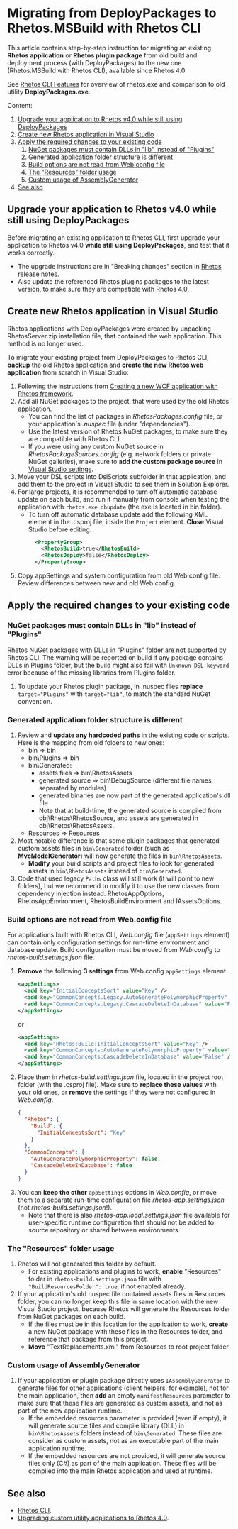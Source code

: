 # Migrating from DeployPackages to Rhetos.MSBuild with Rhetos CLI

This article contains step-by-step instruction for migrating an existing **Rhetos application** or **Rhetos plugin package**
from old build and deployment process (with DeployPackages) to the new one (Rhetos.MSBuild with Rhetos CLI),
available since Rhetos 4.0.

See [Rhetos CLI Features](Rhetos-CLI#features) for overview of rhetos.exe
and comparison to old utility **DeployPackages.exe**.

Content:

1. [Upgrade your application to Rhetos v4.0 while still using DeployPackages](#upgrade-your-application-to-rhetos-v40-while-still-using-deploypackages)
2. [Create new Rhetos application in Visual Studio](#create-new-rhetos-application-in-visual-studio)
3. [Apply the required changes to your existing code](#apply-the-required-changes-to-your-existing-code)
   1. [NuGet packages must contain DLLs in "lib" instead of "Plugins"](#nuget-packages-must-contain-dlls-in-lib-instead-of-plugins)
   2. [Generated application folder structure is different](#generated-application-folder-structure-is-different)
   3. [Build options are not read from Web.config file](#build-options-are-not-read-from-webconfig-file)
   4. [The "Resources" folder usage](#the-resources-folder-usage)
   5. [Custom usage of AssemblyGenerator](#custom-usage-of-assemblygenerator)
4. [See also](#see-also)

## Upgrade your application to Rhetos v4.0 while still using DeployPackages

Before migrating an existing application to Rhetos CLI, first
upgrade your application to Rhetos v4.0 **while still using DeployPackages**,
and test that it works correctly.

* The upgrade instructions are in "Breaking changes" section
  in [Rhetos release notes](https://github.com/Rhetos/Rhetos/blob/master/ChangeLog.md).
* Also update the referenced Rhetos plugins packages to the latest version,
  to make sure they are compatible with Rhetos 4.0.

## Create new Rhetos application in Visual Studio

Rhetos applications with DeployPackages were created by unpacking RhetosServer.zip installation
file, that contained the web application. This method is no longer used.

To migrate your existing project from DeployPackages to Rhetos CLI,
**backup** the old Rhetos application and **create the new Rhetos web application** from scratch
in Visual Studio:

1. Following the instructions from [Creating a new WCF application with Rhetos framework](Creating-new-WCF-Rhetos-application).
2. Add all NuGet packages to the project, that were used by the old Rhetos application.
   * You can find the list of packages in *RhetosPackages.config* file,
     or your application's *.nuspec* file (under "dependencies").
   * Use the latest version of Rhetos NuGet packages,
     to make sure they are compatible with Rhetos CLI.
   * If you were using any custom NuGet source in *RhetosPackageSources.config* (e.g. network
     folders or private NuGet galleries), make sure to **add the custom package source** in
     [Visual Studio settings](https://docs.microsoft.com/en-us/nuget/consume-packages/install-use-packages-visual-studio#package-sources).
3. Move your DSL scripts into DslScripts subfolder in that application, and add them to the project
   in Visual Studio to see them in Solution Explorer.
4. For large projects, it is recommended to turn off automatic database update on each build,
   and run it manually from console when testing the application with `rhetos.exe dbupdate`
   (the exe is located in bin folder).
   * To turn off automatic database update add the following XML element in the .csproj file,
     inside the `Project` element. **Close** Visual Studio before editing.
     ```xml
       <PropertyGroup>
         <RhetosBuild>true</RhetosBuild>
         <RhetosDeploy>false</RhetosDeploy>
       </PropertyGroup>
     ```
5. Copy appSettings and system configuration from old Web.config file.
   Review differences between new and old Web.config.

## Apply the required changes to your existing code

### NuGet packages must contain DLLs in "lib" instead of "Plugins"

Rhetos NuGet packages with DLLs in "Plugins" folder are not supported by Rhetos CLI.
The warning will be reported on build if any package contains DLLs in Plugins folder,
but the build might also fail with `Unknown DSL keyword` error because of the missing
libraries from Plugins folder.

1. To update your Rhetos plugin package, in .nuspec files **replace** `target="Plugins"`
   with `target="lib"`, to match the standard NuGet convention.

### Generated application folder structure is different

1. Review and **update any hardcoded paths** in the existing code or scripts.
   Here is the mapping from old folders to new ones:
   * bin => bin
   * bin\Plugins => bin
   * bin\Generated:
     * assets files => bin\RhetosAssets
     * generated source => bin\DebugSource (different file names, separated by modules)
     * generated binaries are now part of the generated application's dll file
     * Note that at build-time, the generated source is compiled from obj\Rhetos\RhetosSource,
       and assets are generated in obj\Rhetos\RhetosAssets.
   * Resources => Resources
2. Most notable difference is that some plugin packages that generated custom assets
   files in `bin\Generated` folder (such as **MvcModelGenerator**) will now generate
   the files in `bin\RhetosAssets`.
   * **Modify** your build scripts and project files to look for generated assets
     in `bin\RhetosAssets` instead of `bin\Generated`.
3. Code that used legacy `Paths` class will still work (it will point to new folders),
   but we recommend to modify it to use the new classes from dependency injection instead:
   RhetosAppOptions, RhetosAppEnvironment, RhetosBuildEnvironment and IAssetsOptions.

### Build options are not read from Web.config file

For applications built with Rhetos CLI, *Web.config* file (`appSettings` element) can contain
only configuration settings for run-time environment and database update.
Build configuration must be moved from *Web.config* to *rhetos-build.settings.json* file.

1. **Remove** the following **3 settings** from Web.config `appSettings` element.
    ```xml
    <appSettings>
      <add key="InitialConceptsSort" value="Key" />
      <add key="CommonConcepts.Legacy.AutoGeneratePolymorphicProperty" value="False" />
      <add key="CommonConcepts.Legacy.CascadeDeleteInDatabase" value="False" />
    </appSettings>
    ```
    or
    ```xml
    <appSettings>
      <add key="Rhetos:Build:InitialConceptsSort" value="Key" />
      <add key="CommonConcepts:AutoGeneratePolymorphicProperty" value="False" />
      <add key="CommonConcepts:CascadeDeleteInDatabase" value="False" />
    </appSettings>
    ```
2. Place them in *rhetos-build.settings.json* file, located in the project root folder
   (with the .csproj file). Make sure to **replace these values** with your old ones,
   or **remove** the settings if they were not configured in *Web.config*.
    ```json
    {
      "Rhetos": {
        "Build": {
          "InitialConceptsSort": "Key"
        }
      },
      "CommonConcepts": {
        "AutoGeneratePolymorphicProperty": false,
        "CascadeDeleteInDatabase": false
      }
    }
    ```
3. You can **keep the other** `appSettings` options in *Web.config*, or move them to a separate
   run-time configuration file *rhetos-app.settings.json* (not *rhetos-build.settings.json*!).
   * Note that there is also *rhetos-app.local.settings.json* file available for user-specific
     runtime configuration that should not be added to source repository or shared
     between environments.

### The "Resources" folder usage

1. Rhetos will not generated this folder by default.
   * For existing applications and plugins to work, **enable** "Resources" folder
     in `rhetos-build.settings.json` file with `"BuildResourcesFolder": true`,
     if not enabled already.
2. If your application's old nuspec file contained assets files in Resources folder,
   you can no longer keep this file in same location with the new Visual Studio project,
   because Rhetos will generate the Resources folder from NuGet packages on each build.
   * If the files must be in this location for the application to work,
     **create** a new NuGet package with these files in the Resources folder,
     and reference that package from this project.
   * **Move** "TextReplacements.xml" from Resources to root project folder.

### Custom usage of AssemblyGenerator

1. If your application or plugin package directly uses `IAssemblyGenerator`
   to generate files for other applications (client helpers, for example), not for the main
   application, then **add** an empty `manifestResources` parameter to make sure that
   these files are generated as custom assets, and not as part of the new application runtime.
   * If the embedded resources parameter is provided (even if empty), it will generate
     source files and compile library (DLL) in `bin\RhetosAssets` folders instead of
     `bin\Generated`. These files are consider as custom assets,
     not as an executable part of the main application runtime.
   * If the embedded resources are not provided, it will generate source files only (C#)
     as part of the main application. These files will be compiled into the main Rhetos
     application and used at runtime.

## See also

* [Rhetos CLI](Rhetos-CLI).
* [Upgrading custom utility applications to Rhetos 4.0](Upgrading-custom-utility-applications-to-Rhetos-4).
